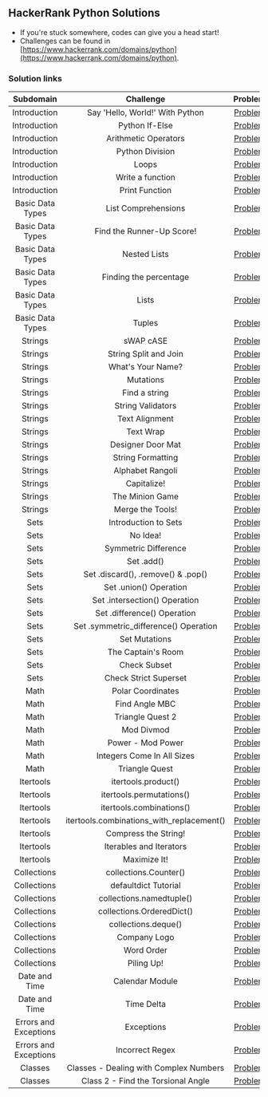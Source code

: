 ## HackerRank Python Solutions

- If you're stuck somewhere, codes can give you a head start!
- Challenges can be found in [https://www.hackerrank.com/domains/python](https://www.hackerrank.com/domains/python).


### Solution links

|         Subdomain         |                     Challenge                       |                                                  Problem                                                        | Difficulty |                                Solution                                |
|  :----------------------: | :-------------------------------------------------: | :-------------------------------------------------------------------------------------------------------------: | :--------: | :--------------------------------------------------------------------: |
|        Introduction       |           Say 'Hello, World!' With Python           |                     [Problem](https://www.hackerrank.com/challenges/py-hello-world/problem)                     |    Easy    | [Solution](Introduction/Say%20%22Hello%2CWorld!%22%20With%20Python.py) |
|        Introduction       |                  Python If-Else                     |                       [Problem](https://www.hackerrank.com/challenges/py-if-else/problem)                       |    Easy    |              [Solution](Introduction/Python%20If-Else.py)              |
|        Introduction       |                Arithmetic Operators                 |           [Problem](https://www.hackerrank.com/challenges/python-arithmetic-operators/problem)                  |    Easy    |           [Solution](Introduction/Arithmetic%20Operators.py)           |   
|        Introduction       |                  Python Division                    |                     [Problem](https://www.hackerrank.com/challenges/python-division/problem)                    |    Easy    |            [Solution](Introduction/Python%3A%20Division.py)            |   
|        Introduction       |                        Loops                        |                      [Problem](https://www.hackerrank.com/challenges/python-loops/problem)                      |    Easy    |                    [Solution](Introduction/Loops.py)                   |     
|        Introduction       |                  Write a function                   |                    [Problem](https://www.hackerrank.com/challenges/write-a-function/problem)                    |   Medium   |            [Solution](Introduction/Write%20a%20function.py)            |        
|        Introduction       |                   Print Function                    |                      [Problem](https://www.hackerrank.com/challenges/python-print/problem)                      |    Easy    |               [Solution](Introduction/Print%20Function.py)             |
|      Basic Data Types     |                 List Comprehensions                 |                 [Problem](https://www.hackerrank.com/challenges/list-comprehensions/problem)                    |    Easy    |        [Solution](Basic%20Data%20Types/List%20Comprehensions.py)       |
|      Basic Data Types     |              Find the Runner-Up Score!              |              [Problem](https://www.hackerrank.com/challenges/find-second-maximum-number-in-a-list/problem)   |    Easy    |   [Solution](Basic%20Data%20Types/Find%20the%20Runner-Up%20Score!.py)  |
|      Basic Data Types     |                    Nested Lists                     |                     [Problem](https://www.hackerrank.com/challenges/nested-list/problem)                        |    Easy    |           [Solution](Basic%20Data%20Types/Nested%20Lists.py)           |
|      Basic Data Types     |               Finding the percentage                |               [Problem](https://www.hackerrank.com/challenges/finding-the-percentage/problem)                   |    Easy    |     [Solution](Basic%20Data%20Types/Finding%20the%20percentage.py)     |
|      Basic Data Types     |                        Lists                        |                   [Problem](https://www.hackerrank.com/challenges/python-lists/problem)                         |    Easy    |                [Solution](Basic%20Data%20Types/Lists.py)               |
|      Basic Data Types     |                       Tuples                        |                  [Problem](https://www.hackerrank.com/challenges/python-tuples/problem)                         |    Easy    |               [Solution](Basic%20Data%20Types/Tuples.py)               |
|          Strings          |                      sWAP cASE                      |                        [Problem](https://www.hackerrank.com/challenges/swap-case/problem)                       |    Easy    |                   [Solution](Strings/sWAP%20cASE.py)                   |
|          Strings          |                String Split and Join                |           [Problem](https://www.hackerrank.com/challenges/python-string-split-and-join/problem)                 |    Easy    |           [Solution](Strings/String%20Split%20and%20Join.py)           |
|          Strings          |                  What's Your Name?                  |                   [Problem](https://www.hackerrank.com/challenges/whats-your-name/problem)                      |    Easy    |                 [Solution](What's%20Your%20Name%3F.py)                 |
|          Strings          |                      Mutations                      |                   [Problem](https://www.hackerrank.com/challenges/python-mutations/problem)                     |    Easy    |                    [Solution](Strings/Mutations.py)                    | 
|          Strings          |                    Find a string                    |                     [Problem](https://www.hackerrank.com/challenges/find-a-string/problem)                      |    Easy    |                [Solution](Strings/Find%20a%20string.py)                |
|          Strings          |                  String Validators                  |                   [Problem](https://www.hackerrank.com/challenges/string-validators/problem)                    |    Easy    |                [Solution](Strings/String%20Validators.py)              |
|          Strings          |                    Text Alignment                   |                     [Problem](https://www.hackerrank.com/challenges/text-alignment/problem)                     |    Easy    |                 [Solution](Strings/Text%20Alignment.py)                |  
|          Strings          |                      Text Wrap                      |                       [Problem](https://www.hackerrank.com/challenges/text-wrap/problem)                        |    Easy    |                   [Solution](Strings/Text%20Wrap.py)                   |
|          Strings          |                  Designer Door Mat                  |                   [Problem](https://www.hackerrank.com/challenges/designer-door-mat/problem)                    |    Easy    |              [Solution](Strings/Designer%20Door%20Mat.py)              |
|          Strings          |                  String Formatting                  |              [Problem](https://www.hackerrank.com/challenges/python-string-formatting/problem)                  |    Easy    |               [Solution](Strings/String%20Formatting.py)               | 
|          Strings          |                   Alphabet Rangoli                  |                    [Problem](https://www.hackerrank.com/challenges/alphabet-rangoli/problem)                    |    Easy    |               [Solution](Strings/Alphabet%20Rangoli.py)                |
|          Strings          |                     Capitalize!                     |                        [Problem](https://www.hackerrank.com/challenges/capitalize/problem)                      |    Easy    |                  [Solution](Strings/Capitalize!.py)                    |
|          Strings          |                   The Minion Game                   |                     [Problem](https://www.hackerrank.com/challenges/the-minion-game/problem)                    |   Medium   |             [Solution](Strings/The%20Minion%20Game.py)                 |
|          Strings          |                   Merge the Tools!                  |                     [Problem](https://www.hackerrank.com/challenges/merge-the-tools/problem)                    |   Medium   |              [Solution](Strings/Merge%20the%20Tools!.py)               |
|           Sets            |                 Introduction to Sets                |                [Problem](https://www.hackerrank.com/challenges/py-introduction-to-sets/problem)                 |    Easy    |             [Solution](Sets/Introduction%20to%20Sets.py)               |
|           Sets            |                       No Idea!                      |                      [Problem](https://www.hackerrank.com/challenges/py-introduction-to-sets/problem)   |   Medium   |                  [Solution](Sets/No%20Idea!%20.py)                     |
|           Sets            |                 Symmetric Difference                |                   [Problem](https://www.hackerrank.com/challenges/symmetric-difference/problem)                 |    Easy    |             [Solution](Sets/Symmetric%20Difference.py)                 |
|           Sets            |                      Set .add()                     |                       [Problem](https://www.hackerrank.com/challenges/py-set-add/problem)                       |    Easy    |                  [Solution](Sets/set.add().py)                         |
|           Sets            |            Set .discard(), .remove() & .pop()       |                       [Problem](https://www.hackerrank.com/challenges/py-set-discard-remove-pop/problem)        |    Easy    |   [Solution](Sets/Set%20.discard()%2C%20.remove()%20%26%20.pop().py)   |
|           Sets            |                 Set .union() Operation              |                      [Problem](https://www.hackerrank.com/challenges/py-set-union/problem)                      |    Easy    |             [Solution](Sets/Set%20.union()%20Operation.py)             |
|           Sets            |             Set .intersection() Operation           |          [Problem](https://www.hackerrank.com/challenges/py-set-intersection-operation/problem)                 |    Easy    |         [Solution](Sets/Set%20.intersection()%20Operation.py)          |
|           Sets            |              Set .difference() Operation            |           [Problem](https://www.hackerrank.com/challenges/py-set-difference-operation/problem)                  |    Easy    |          [Solution](Sets/Set%20.difference()%20Operation.py)           |
|           Sets            |          Set .symmetric_difference() Operation      |  [Problem](https://www.hackerrank.com/challenges/py-set-symmetric-difference-operation/problem)                 |    Easy    |     [Solution](Sets/Set%20.symmetric_difference()%20Operation.py)      |
|           Sets            |                    Set Mutations                    |                 [Problem](https://www.hackerrank.com/challenges/py-set-mutations/problem)                       |    Easy    |                  [Solution](Sets/Set%20Mutations.py)                   |
|           Sets            |                  The Captain's Room                 |                 [Problem](https://www.hackerrank.com/challenges/py-the-captains-room/problem)                   |    Easy    |               [Solution](Sets/The%20Captain's%20Room.py)               |
|           Sets            |                    Check Subset                     |                   [Problem](https://www.hackerrank.com/challenges/py-check-subset/problem)                      |    Easy    |                  [Solution](Sets/Check%20Subset.py)                    |
|           Sets            |                Check Strict Superset                |              [Problem](https://www.hackerrank.com/challenges/py-check-strict-superset/problem)                  |    Easy    |            [Solution](Sets/Check%20Strict%20Superset.py)               |
|           Math            |                   Polar Coordinates                 |                    [Problem](https://www.hackerrank.com/challenges/polar-coordinates/problem)                   |    Easy    |                [Solution](Math/Polar%20Coordinates.py)                 |
|           Math            |                    Find Angle MBC                   |                          [Problem](https://www.hackerrank.com/challenges/find-angle/problem)                    |   Medium   |                [Solution](Math/Find%20Angle%20MBC.py)                  |
|           Math            |                   Triangle Quest 2                  |                      [Problem](https://www.hackerrank.com/challenges/triangle-quest-2/problem)                  |   Medium   |                [Solution](Math/Triangle%20Quest%202.py)                |
|           Math            |                     Mod Divmod                      |                      [Problem](https://www.hackerrank.com/challenges/python-mod-divmod/problem)                 |    Easy    |                    [Solution](Math/Mod%20Divmod.py)                    |
|           Math            |                  Power - Mod Power                  |                 [Problem](https://www.hackerrank.com/challenges/python-power-mod-power/problem)                 |    Easy    |               [Solution](Math/Power%20-%20Mod%20Power.py)              |
|           Math            |             Integers Come In All Sizes              |       [Problem](https://www.hackerrank.com/challenges/python-integers-come-in-all-sizes/problem)  |    Easy    |         [Solution](Math/Integers%20Come%20In%20All%20Sizes.py)         |
|           Math            |                   Triangle Quest                    |                       [Problem](https://www.hackerrank.com/challenges/python-quest-1/problem)                   |   Medium   |                 [Solution](Math/Triangle%20Quest.py)                   |
|         Itertools         |                 itertools.product()                 |                      [Problem](https://www.hackerrank.com/challenges/itertools-product/problem)                 |    Easy    |              [Solution](Itertools/itertools.product().py)              |
|         Itertools         |                itertools.permutations()             |                 [Problem](https://www.hackerrank.com/challenges/itertools-permutations/problem)                 |    Easy    |            [Solution](/Itertools/itertools.permutations().py)          |
|         Itertools         |              itertools.combinations()               |                 [Problem](https://www.hackerrank.com/challenges/itertools-combinations/problem)                 |    Easy    |            [Solution](Itertools/itertools.combinations().py)            |
|         Itertools         |      itertools.combinations_with_replacement()      | [Problem](https://www.hackerrank.com/challenges/itertools-combinations-with-replacement/problem) |    Easy    |   [Solution](Itertools/itertools.combinations_with_replacement().py)    |
|         Itertools         |                 Compress the String!                |                    [Problem](https://www.hackerrank.com/challenges/compress-the-string/problem)                 |   Medium   |            [Solution](Itertools/Compress%20the%20String!%20.py)            |
|         Itertools         |                Iterables and Iterators              |                [Problem](https://www.hackerrank.com/challenges/iterables-and-iterators/problem)                 |   Medium   |          [Solution](Itertools/Iterables%20and%20Iterators.py)           |
|         Itertools         |                    Maximize It!                     |                            [Problem](https://www.hackerrank.com/challenges/maximize-it/problem)                 |    Hard    |                 [Solution](Itertools/Maximize%20It!.py)                 |
|        Collections        |                collections.Counter()                |                   [Problem](https://www.hackerrank.com/challenges/collections-counter/problem)                  |    Easy    |            [Solution](Collections/Collections.Counter().py)             |
|        Collections        |                defaultdict Tutorial                 |                  [Problem](https://www.hackerrank.com/challenges/defaultdict-tutorial/problem)                  |    Easy    |  [Solution](Collections/DefaultDict%20Tutorial.py)  |
|        Collections        |              collections.namedtuple()               |              [Problem](https://www.hackerrank.com/challenges/py-collections-namedtuple/problem)                 |    Easy    |           [Solution](Collections/Collections.namedtuple().py)           |
|        Collections        |              collections.OrderedDict()              |             [Problem](https://www.hackerrank.com/challenges/py-collections-ordereddict/problem)                 |    Easy    |          [Solution](Collections/Collections.OrderedDict()%20.py)           |
|        Collections        |                 collections.deque()                 |                  [Problem](https://www.hackerrank.com/challenges/py-collections-deque/problem)                  |    Easy    |             [Solution](Collections/Collections.deque()%20.py)              |
|        Collections        |                    Company Logo                     |                      [Problem](https://www.hackerrank.com/challenges/most-commons/problem)                      |   Medium   |                [Solution](Collections/Company%20Logo.py)                |
|        Collections        |                     Word Order                      |                       [Problem](https://www.hackerrank.com/challenges/word-order/problem)                       |   Medium   |                 [Solution](/Collections/Word%20Order.py)                |
|        Collections        |                     Piling Up!                      |                        [Problem](https://www.hackerrank.com/challenges/piling-up/problem)                       |   Medium   |                 [Solution](Collections/Piling%20Up!.py)                 |
|       Date and Time       |                   Calendar Module                   |                     [Problem](https://www.hackerrank.com/challenges/calendar-module/problem)                    |    Easy    |           [Solution](Date%20and%20Time/Calendar%20Module.py)            |
|       Date and Time       |                     Time Delta                      |                    [Problem](https://www.hackerrank.com/challenges/python-time-delta/problem)                   |   Medium   |              [Solution](Date%20and%20Time/Time%20Delta.py)              |
|   Errors and Exceptions   |                     Exceptions                      |                       [Problem](https://www.hackerrank.com/challenges/exceptions/problem)                       |    Easy    |           [Solution](Errors%20and%20Exceptions/Expceptions.py)          |
|   Errors and Exceptions   |                   Incorrect Regex                   |                     [Problem](https://www.hackerrank.com/challenges/incorrect-regex/problem)                    |    Easy    |        [Solution](Errors%20and%20Exceptions/Incorrect%20Regex.py)       |
|          Classes          |       Classes - Dealing with Complex Numbers        |   [Problem](https://www.hackerrank.com/challenges/class-1-dealing-with-complex-numbers/problem)                 |   Medium   |  [Solution](Classes/Classes%3A%20Dealing%20with%20Complex%20Numbers.py) |
|          Classes          |         Class 2 - Find the Torsional Angle          |       [Problem](https://www.hackerrank.com/challenges/class-2-find-the-torsional-angle/problem)                 |    Easy    |  [Solution](Classes/Class%202%20-%20Find%20the%20Torsional%20Angle.py)  |
